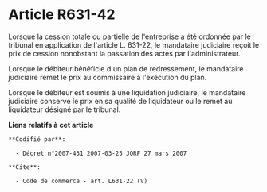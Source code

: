 # Article R631-42

Lorsque la cession totale ou partielle de l'entreprise a été ordonnée par le tribunal en application de l'article L. 631-22,
le mandataire judiciaire reçoit le prix de cession nonobstant la passation des actes par l'administrateur. 

Lorsque le débiteur bénéficie d'un plan de redressement, le mandataire judiciaire remet le prix au commissaire à l'exécution
du plan. 

Lorsque le débiteur est soumis à une liquidation judiciaire, le mandataire judiciaire conserve le prix en sa qualité de
liquidateur ou le remet au liquidateur désigné par le tribunal.

**Liens relatifs à cet article**

	**Codifié par**:

	  - Décret n°2007-431 2007-03-25 JORF 27 mars 2007

	**Cite**:

	  - Code de commerce - art. L631-22 (V)
